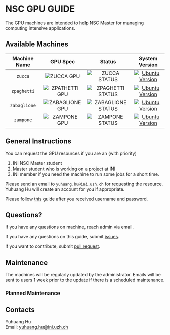 # NSC GPU GUIDE

The GPU machines are intended to help NSC Master for managing computing
intensive applications.

## Available Machines

|Machine Name|GPU Spec|Status|System Version|
|:----------:|:------:|:----:|:------------:|
|`zucca`|![ZUCCA GPU](https://img.shields.io/badge/GPU-TITAN%20X-%23ff0090.svg)|![ZUCCA STATUS](https://img.shields.io/badge/STATUS-OFF-brightgreen.svg)|[![Ubuntu Version](https://img.shields.io/badge/Ubuntu%20Server-18.04-yellowgreen.svg)](https://launchpad.net/ubuntu/+mirror/releases.ubuntu.csg.uzh.ch-releases)|
|`zpaghetti`|![ZPATHETTI GPU](https://img.shields.io/badge/GPU-TITAN%20X-%23ff0090.svg)|![ZPAGHETTI STATUS](https://img.shields.io/badge/STATUS-ON-brightgreen.svg)|[![Ubuntu Version](https://img.shields.io/badge/Ubuntu%20Server-18.04-yellowgreen.svg)](https://launchpad.net/ubuntu/+mirror/releases.ubuntu.csg.uzh.ch-releases)|
|`zabaglione`|![ZABAGLIONE GPU](https://img.shields.io/badge/GPU-GTX%201080-%23ff0090.svg)|![ZABAGLIONE STATUS](https://img.shields.io/badge/STATUS-ON-brightgreen.svg)|[![Ubuntu Version](https://img.shields.io/badge/Ubuntu%20Server-16.04-yellowgreen.svg)](https://launchpad.net/ubuntu/+mirror/releases.ubuntu.csg.uzh.ch-releases)|
|`zampone`|![ZAMPONE GPU](https://img.shields.io/badge/GPU-GTX%201080-%23ff0090.svg)|![ZAMPONE STATUS](https://img.shields.io/badge/STATUS-ON-brightgreen.svg)|[![Ubuntu Version](https://img.shields.io/badge/Ubuntu%20Server-16.04-yellowgreen.svg)](https://launchpad.net/ubuntu/+mirror/releases.ubuntu.csg.uzh.ch-releases)|


## General Instructions

You can request the GPU resources if you are an (with priority)

1. INI NSC Master student
2. Master student who is working on a project at INI
3. INI member if you need the machine to run some jobs for a short time.

Please send an email to `yuhuang.hu@ini.uzh.ch` for requesting the resource.
Yuhuang Hu will create an account for you if appropriate.

Please follow [this](./User-Guide.md) guide after you received username and password.

## Questions?

If you have any questions on machine, reach admin via email.

If you have any questions on this guide, submit [issues](https://github.com/duguyue100/NSC-GPU-GUIDE/issues).

If you want to contribute, submit [pull request](https://github.com/duguyue100/NSC-GPU-GUIDE/pulls).

## Maintenance

The machines will be regularly updated by the administrator.
Emails will be sent to users 1 week prior to the update if there is a scheduled
maintenance.

### Planned Maintenance

## Contacts

Yuhuang Hu  
Email: yuhuang.hu@ini.uzh.ch
